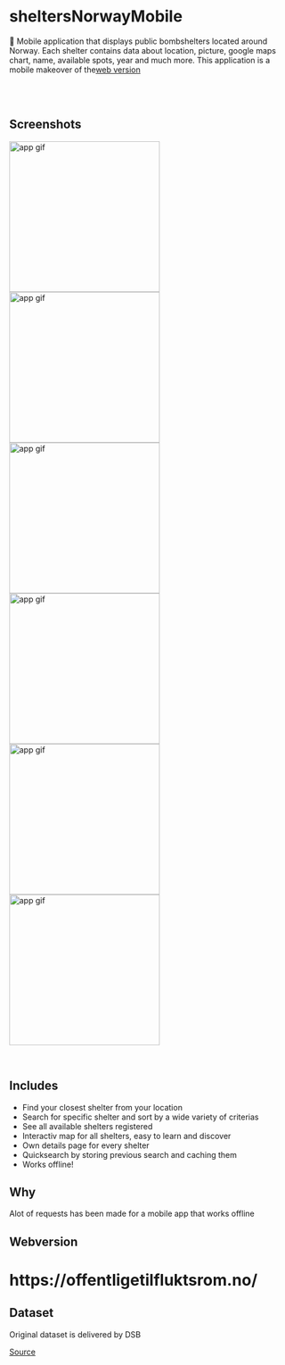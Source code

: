 # sheltersNorwayMobile

<p>💅 Mobile application that displays public bombshelters located around Norway. Each shelter contains data about location, picture, google maps chart, name, available spots, year and much more. This application is a mobile makeover of the<a href="https://github.com/sanderhelleso/sheltersNorway">web version</a></p>
<br>
<br>

## Screenshots
<p float="left">
  <img src="https://github.com/sanderhelleso/sheltersNorwayMobile/blob/master/github/6.jpg" alt="app gif" width=270>
  <img src="https://github.com/sanderhelleso/sheltersNorwayMobile/blob/master/github/5.jpg" alt="app gif" width=270>
  <img src="https://github.com/sanderhelleso/sheltersNorwayMobile/blob/master/github/4.jpg" alt="app gif" width=270>
  <br>
  <img src="https://github.com/sanderhelleso/sheltersNorwayMobile/blob/master/github/3.jpg" alt="app gif" width=270>
  <img src="https://github.com/sanderhelleso/sheltersNorwayMobile/blob/master/github/2.jpg" alt="app gif" width=270>
  <img src="https://github.com/sanderhelleso/sheltersNorwayMobile/blob/master/github/1.jpg" alt="app gif" width=270>
</p>
<br>

## Includes
<ul>
  <li>Find your closest shelter from your location</li>
  <li>Search for specific shelter and sort by a wide variety of criterias</li>
  <li>See all available shelters registered</li>
  <li>Interactiv map for all shelters, easy to learn and discover</li>
  <li>Own details page for every shelter</li>
  <li>Quicksearch by storing previous search and caching them</li>
  <li>Works offline!</li>
</ul>

## Why
<p>Alot of requests has been made for a mobile app that works offline</p>

## Webversion
<h1>https://offentligetilfluktsrom.no/</h1>

## Dataset
<p>Original dataset is delivered by DSB</p> <a href="https://data.norge.no/data/direktoratet-samfunnssikkerhet-og-beredskap/offentlige-tilfluktsrom-i-norge"> Source</a>
